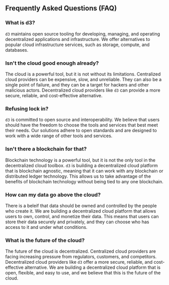 ## Frequently Asked Questions (FAQ)

### What is d3?

```d3``` maintains open source tooling for developing, managing, and operating decentralized applications and infrastructure.  We offer alternatives to popular cloud infrastructure services, such as storage, compute, and databases.

### Isn't the cloud good enough already?

The cloud is a powerful tool, but it is not without its limitations. Centralized cloud providers can be expensive, slow, and unreliable. They can also be a single point of failure, and they can be a target for hackers and other malicious actors. Decentralized cloud providers like ```d3``` can provide a more secure, reliable, and cost-effective alternative.

### Refusing lock in?

```d3``` is committed to open source and interoperability. We believe that users should have the freedom to choose the tools and services that best meet their needs. Our solutions adhere to open standards and are designed to work with a wide range of other tools and services.

### Isn't there a blockchain for that?

Blockchain technology is a powerful tool, but it is not the only tool in the decentralized cloud toolbox. ```d3``` is building a decentralized cloud platform that is blockchain agnostic, meaning that it can work with any blockchain or distributed ledger technology. This allows us to take advantage of the benefits of blockchain technology without being tied to any one blockchain.

### How can my data go above the cloud?

There is a beleif that data should be owned and controlled by the people who create it. We are building a decentralized cloud platform that allows users to own, control, and monetize their data. This means that users can store their data securely and privately, and they can choose who has access to it and under what conditions.

### What is the future of the cloud?

The future of the cloud is decentralized. Centralized cloud providers are facing increasing pressure from regulators, customers, and competitors. Decentralized cloud providers like ```d3``` offer a more secure, reliable, and cost-effective alternative. We are building a decentralized cloud platform that is open, flexible, and easy to use, and we believe that this is the future of the cloud.











